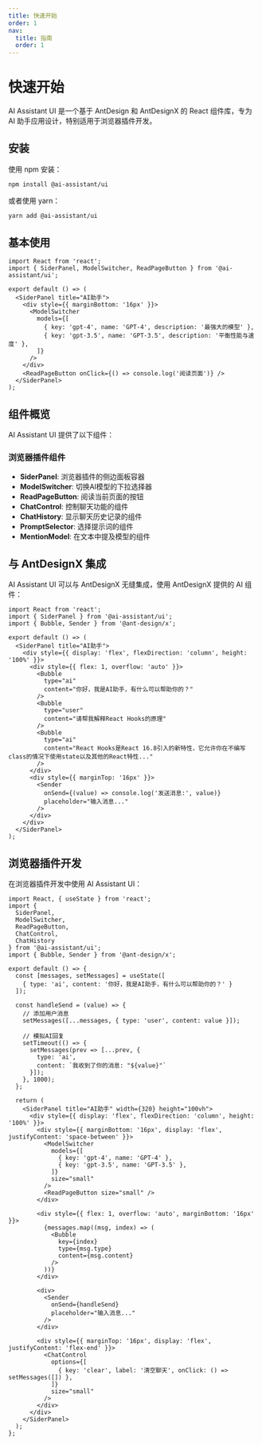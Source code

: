 ```yaml
---
title: 快速开始
order: 1
nav:
  title: 指南
  order: 1
---
```


# 快速开始

AI Assistant UI 是一个基于 AntDesign 和 AntDesignX 的 React 组件库，专为 AI 助手应用设计，特别适用于浏览器插件开发。

## 安装

使用 npm 安装：

```bash
npm install @ai-assistant/ui
```

或者使用 yarn：

```bash
yarn add @ai-assistant/ui
```

## 基本使用

```tsx
import React from 'react';
import { SiderPanel, ModelSwitcher, ReadPageButton } from '@ai-assistant/ui';

export default () => (
  <SiderPanel title="AI助手">
    <div style={{ marginBottom: '16px' }}>
      <ModelSwitcher 
        models={[
          { key: 'gpt-4', name: 'GPT-4', description: '最强大的模型' },
          { key: 'gpt-3.5', name: 'GPT-3.5', description: '平衡性能与速度' },
        ]} 
      />
    </div>
    <ReadPageButton onClick={() => console.log('阅读页面')} />
  </SiderPanel>
);
```

## 组件概览

AI Assistant UI 提供了以下组件：

### 浏览器插件组件

- **SiderPanel**: 浏览器插件的侧边面板容器
- **ModelSwitcher**: 切换AI模型的下拉选择器
- **ReadPageButton**: 阅读当前页面的按钮
- **ChatControl**: 控制聊天功能的组件
- **ChatHistory**: 显示聊天历史记录的组件
- **PromptSelector**: 选择提示词的组件
- **MentionModel**: 在文本中提及模型的组件

## 与 AntDesignX 集成

AI Assistant UI 可以与 AntDesignX 无缝集成，使用 AntDesignX 提供的 AI 组件：

```tsx
import React from 'react';
import { SiderPanel } from '@ai-assistant/ui';
import { Bubble, Sender } from '@ant-design/x';

export default () => (
  <SiderPanel title="AI助手">
    <div style={{ display: 'flex', flexDirection: 'column', height: '100%' }}>
      <div style={{ flex: 1, overflow: 'auto' }}>
        <Bubble 
          type="ai" 
          content="你好，我是AI助手，有什么可以帮助你的？" 
        />
        <Bubble 
          type="user" 
          content="请帮我解释React Hooks的原理" 
        />
        <Bubble 
          type="ai" 
          content="React Hooks是React 16.8引入的新特性，它允许你在不编写class的情况下使用state以及其他的React特性..." 
        />
      </div>
      <div style={{ marginTop: '16px' }}>
        <Sender 
          onSend={(value) => console.log('发送消息:', value)} 
          placeholder="输入消息..." 
        />
      </div>
    </div>
  </SiderPanel>
);
```

## 浏览器插件开发

在浏览器插件开发中使用 AI Assistant UI：

```tsx
import React, { useState } from 'react';
import { 
  SiderPanel, 
  ModelSwitcher, 
  ReadPageButton, 
  ChatControl, 
  ChatHistory 
} from '@ai-assistant/ui';
import { Bubble, Sender } from '@ant-design/x';

export default () => {
  const [messages, setMessages] = useState([
    { type: 'ai', content: '你好，我是AI助手，有什么可以帮助你的？' }
  ]);
  
  const handleSend = (value) => {
    // 添加用户消息
    setMessages([...messages, { type: 'user', content: value }]);
    
    // 模拟AI回复
    setTimeout(() => {
      setMessages(prev => [...prev, { 
        type: 'ai', 
        content: `我收到了你的消息: "${value}"` 
      }]);
    }, 1000);
  };
  
  return (
    <SiderPanel title="AI助手" width={320} height="100vh">
      <div style={{ display: 'flex', flexDirection: 'column', height: '100%' }}>
        <div style={{ marginBottom: '16px', display: 'flex', justifyContent: 'space-between' }}>
          <ModelSwitcher 
            models={[
              { key: 'gpt-4', name: 'GPT-4' },
              { key: 'gpt-3.5', name: 'GPT-3.5' },
            ]} 
            size="small"
          />
          <ReadPageButton size="small" />
        </div>
        
        <div style={{ flex: 1, overflow: 'auto', marginBottom: '16px' }}>
          {messages.map((msg, index) => (
            <Bubble 
              key={index}
              type={msg.type} 
              content={msg.content} 
            />
          ))}
        </div>
        
        <div>
          <Sender 
            onSend={handleSend} 
            placeholder="输入消息..." 
          />
        </div>
        
        <div style={{ marginTop: '16px', display: 'flex', justifyContent: 'flex-end' }}>
          <ChatControl 
            options={[
              { key: 'clear', label: '清空聊天', onClick: () => setMessages([]) },
            ]}
            size="small"
          />
        </div>
      </div>
    </SiderPanel>
  );
}; 
